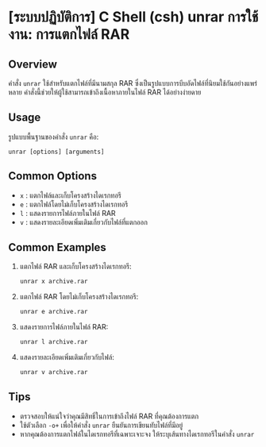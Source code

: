 # [ระบบปฏิบัติการ] C Shell (csh) unrar การใช้งาน: การแตกไฟล์ RAR

## Overview
คำสั่ง `unrar` ใช้สำหรับแตกไฟล์ที่มีนามสกุล RAR ซึ่งเป็นรูปแบบการบีบอัดไฟล์ที่นิยมใช้กันอย่างแพร่หลาย คำสั่งนี้ช่วยให้ผู้ใช้สามารถเข้าถึงเนื้อหาภายในไฟล์ RAR ได้อย่างง่ายดาย

## Usage
รูปแบบพื้นฐานของคำสั่ง `unrar` คือ:

```
unrar [options] [arguments]
```

## Common Options
- `x` : แตกไฟล์และเก็บโครงสร้างไดเรกทอรี
- `e` : แตกไฟล์โดยไม่เก็บโครงสร้างไดเรกทอรี
- `l` : แสดงรายการไฟล์ภายในไฟล์ RAR
- `v` : แสดงรายละเอียดเพิ่มเติมเกี่ยวกับไฟล์ที่แตกออก

## Common Examples
1. แตกไฟล์ RAR และเก็บโครงสร้างไดเรกทอรี:
   ```csh
   unrar x archive.rar
   ```

2. แตกไฟล์ RAR โดยไม่เก็บโครงสร้างไดเรกทอรี:
   ```csh
   unrar e archive.rar
   ```

3. แสดงรายการไฟล์ภายในไฟล์ RAR:
   ```csh
   unrar l archive.rar
   ```

4. แสดงรายละเอียดเพิ่มเติมเกี่ยวกับไฟล์:
   ```csh
   unrar v archive.rar
   ```

## Tips
- ตรวจสอบให้แน่ใจว่าคุณมีสิทธิ์ในการเข้าถึงไฟล์ RAR ที่คุณต้องการแตก
- ใช้ตัวเลือก `-o+` เพื่อให้คำสั่ง `unrar` ยืนยันการเขียนทับไฟล์ที่มีอยู่
- หากคุณต้องการแตกไฟล์ในไดเรกทอรีที่เฉพาะเจาะจง ให้ระบุเส้นทางไดเรกทอรีในคำสั่ง `unrar`